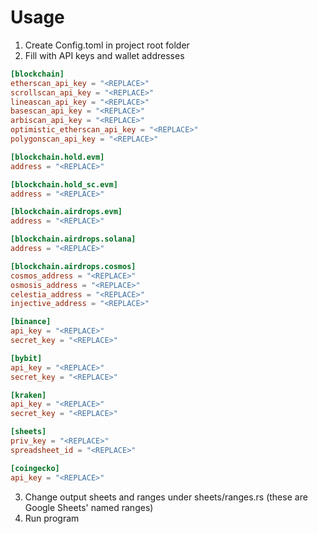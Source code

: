 # Usage

1. Create Config.toml in project root folder
2. Fill with API keys and wallet addresses
```toml
[blockchain]
etherscan_api_key = "<REPLACE>"
scrollscan_api_key = "<REPLACE>"
lineascan_api_key = "<REPLACE>"
basescan_api_key = "<REPLACE>"
arbiscan_api_key = "<REPLACE>"
optimistic_etherscan_api_key = "<REPLACE>"
polygonscan_api_key = "<REPLACE>"

[blockchain.hold.evm]
address = "<REPLACE>"

[blockchain.hold_sc.evm]
address = "<REPLACE>"

[blockchain.airdrops.evm]
address = "<REPLACE>"

[blockchain.airdrops.solana]
address = "<REPLACE>"

[blockchain.airdrops.cosmos]
cosmos_address = "<REPLACE>"
osmosis_address = "<REPLACE>"
celestia_address = "<REPLACE>"
injective_address = "<REPLACE>"

[binance]
api_key = "<REPLACE>"
secret_key = "<REPLACE>"

[bybit]
api_key = "<REPLACE>"
secret_key = "<REPLACE>"

[kraken]
api_key = "<REPLACE>"
secret_key = "<REPLACE>"

[sheets]
priv_key = "<REPLACE>"
spreadsheet_id = "<REPLACE>"

[coingecko]
api_key = "<REPLACE>" 

```
3. Change output sheets and ranges under sheets/ranges.rs (these are Google Sheets' named ranges)
4. Run program
